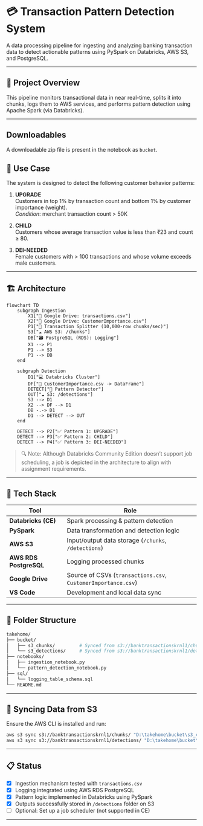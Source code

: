 # 💳 Transaction Pattern Detection System

A data processing pipeline for ingesting and analyzing banking transaction data to detect actionable patterns using PySpark on Databricks, AWS S3, and PostgreSQL.

---

## 🧠 Project Overview

This pipeline monitors transactional data in near real-time, splits it into chunks, logs them to AWS services, and performs pattern detection using Apache Spark (via Databricks).

---
## Downloadables
A downloadable zip file is present in the notebook as ```bucket```.

## 📌 Use Case

The system is designed to detect the following customer behavior patterns:

1. **UPGRADE**  
   Customers in top 1% by transaction count and bottom 1% by customer importance (weight).  
   _Condition_: merchant transaction count > 50K

2. **CHILD**  
   Customers whose average transaction value is less than ₹23 and count ≥ 80.

3. **DEI-NEEDED**  
   Female customers with > 100 transactions and whose volume exceeds male customers.

---

## 🏗️ Architecture

```mermaid
flowchart TD
    subgraph Ingestion
        X1["📄 Google Drive: transactions.csv"]
        X2["📄 Google Drive: CustomerImportance.csv"]
        P1["🔁 Transaction Splitter (10,000-row chunks/sec)"]
        S3["☁️ AWS S3: /chunks"]
        DB["🗃️ PostgreSQL (RDS): Logging"]
        X1 --> P1
        P1 --> S3
        P1 --> DB
    end

    subgraph Detection
        D1["💻 Databricks Cluster"]
        DF["📄 CustomerImportance.csv -> DataFrame"]
        DETECT["🧠 Pattern Detector"]
        OUT["☁️ S3: /detections"]
        S3 --> D1
        X2 --> DF --> D1
        DB -.-> D1
        D1 --> DETECT --> OUT
    end

    DETECT --> P2["✅ Pattern 1: UPGRADE"]
    DETECT --> P3["✅ Pattern 2: CHILD"]
    DETECT --> P4["✅ Pattern 3: DEI-NEEDED"]
```

> 🔍 Note: Although Databricks Community Edition doesn’t support job scheduling, a job is depicted in the architecture to align with assignment requirements.

---

## 🧰 Tech Stack

| Tool | Role |
|------|------|
| **Databricks (CE)** | Spark processing & pattern detection |
| **PySpark** | Data transformation and detection logic |
| **AWS S3** | Input/output data storage (`/chunks`, `/detections`) |
| **AWS RDS PostgreSQL** | Logging processed chunks |
| **Google Drive** | Source of CSVs (`transactions.csv`, `CustomerImportance.csv`) |
| **VS Code** | Development and local data sync |

---

## 📁 Folder Structure

```bash
takehome/
├── bucket/
│   ├── s3_chunks/         # Synced from s3://banktransactionskrnl1/chunks/
│   └── s3_detections/     # Synced from s3://banktransactionskrnl1/detections/
├── notebooks/
│   ├── ingestion_notebook.py
│   └── pattern_detection_notebook.py
├── sql/
│   └── logging_table_schema.sql
└── README.md
```

---

## 🔄 Syncing Data from S3

Ensure the AWS CLI is installed and run:

```bash
aws s3 sync s3://banktransactionskrnl1/chunks/ "D:\takehome\bucket\s3_chunks"
aws s3 sync s3://banktransactionskrnl1/detections/ "D:\takehome\bucket\s3_detections"
```

---

## 📋 Status

- [x] Ingestion mechanism tested with `transactions.csv`
- [x] Logging integrated using AWS RDS PostgreSQL
- [x] Pattern logic implemented in Databricks using PySpark
- [x] Outputs successfully stored in `/detections` folder on S3
- [ ] Optional: Set up a job scheduler (not supported in CE)

---
